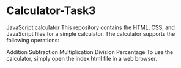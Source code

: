 # Calculator-Task3
JavaScript calculator
This repository contains the HTML, CSS, and JavaScript files for a simple calculator. The calculator supports the following operations:

Addition
Subtraction
Multiplication
Division
Percentage
To use the calculator, simply open the index.html file in a web browser.
